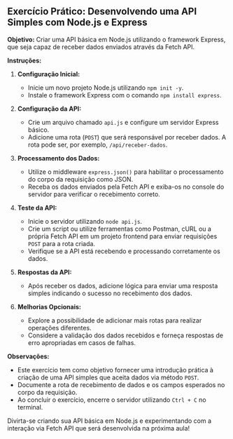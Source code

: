 ## Exercício Prático: Desenvolvendo uma API Simples com Node.js e Express

**Objetivo:**
Criar uma API básica em Node.js utilizando o framework Express, que seja capaz de receber dados enviados através da Fetch API.

**Instruções:**

1. **Configuração Inicial:**
   - Inicie um novo projeto Node.js utilizando `npm init -y`.
   - Instale o framework Express com o comando `npm install express`.

2. **Configuração da API:**
   - Crie um arquivo chamado `api.js` e configure um servidor Express básico.
   - Adicione uma rota (`POST`) que será responsável por receber dados. A rota pode ser, por exemplo, `/api/receber-dados`.

3. **Processamento dos Dados:**
   - Utilize o middleware `express.json()` para habilitar o processamento do corpo da requisição como JSON.
   - Receba os dados enviados pela Fetch API e exiba-os no console do servidor para verificar o recebimento correto.

4. **Teste da API:**
   - Inicie o servidor utilizando `node api.js`.
   - Crie um script ou utilize ferramentas como Postman, cURL ou a própria Fetch API em um projeto frontend para enviar requisições `POST` para a rota criada.
   - Verifique se a API está recebendo e processando corretamente os dados.

5. **Respostas da API:**
   - Após receber os dados, adicione lógica para enviar uma resposta simples indicando o sucesso no recebimento dos dados.

6. **Melhorias Opcionais:**
   - Explore a possibilidade de adicionar mais rotas para realizar operações diferentes.
   - Considere a validação dos dados recebidos e forneça respostas de erro apropriadas em casos de falhas.

**Observações:**
- Este exercício tem como objetivo fornecer uma introdução prática à criação de uma API simples que aceita dados via método `POST`.
- Documente a rota de recebimento de dados e os campos esperados no corpo da requisição.
- Ao concluir o exercício, encerre o servidor utilizando `Ctrl + C` no terminal.

Divirta-se criando sua API básica em Node.js e experimentando com a interação via Fetch API que será desenvolvida na próxima aula!

